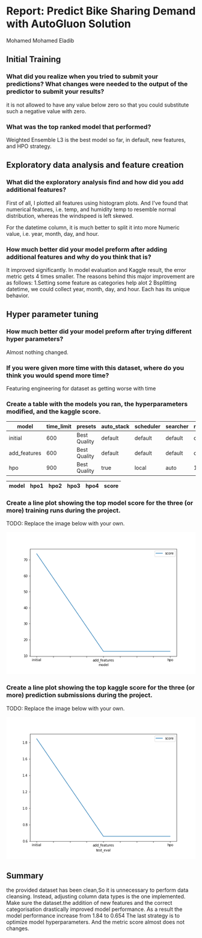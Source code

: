 # Report: Predict Bike Sharing Demand with AutoGluon Solution
Mohamed Mohamed Eladib

## Initial Training
### What did you realize when you tried to submit your predictions? What changes were needed to the output of the predictor to submit your results?
it is not allowed to have any value below zero so that you could substitute such a negative value with zero.


### What was the top ranked model that performed?
Weighted Ensemble L3 is the best model so far, in default, new features, and HPO strategy.

## Exploratory data analysis and feature creation
### What did the exploratory analysis find and how did you add additional features?
First of all, I plotted all features using histogram plots. And I've found that numerical features, i.e. temp, and humidity temp to resemble normal distribution, whereas the windspeed is  left skewed.

For the datetime column, it is much better to split it into more Numeric value, i.e. year, month, day, and hour.

### How much better did your model preform after adding additional features and why do you think that is?
It improved significantly. In model evaluation and Kaggle result, the error metric gets 4 times smaller.
The reasons behind this major improvement are as follows:
1.Setting some feature as categories help alot
2 Bsplitting datetime, we could collect year, month, day, and hour. Each has its unique behavior.

## Hyper parameter tuning
### How much better did your model preform after trying different hyper parameters?
Almost nothing changed.

### If you were given more time with this dataset, where do you think you would spend more time?
Featuring engineering for dataset as getting worse with time

### Create a table with the models you ran, the hyperparameters modified, and the kaggle score.
|model|time_limit|presets|auto_stack|scheduler|searcher|num_bag_folds|num_bag_sets|trials|num_stack_levels|score|
|---|---|---|---|---|---|---|---|---|---|---|
|initial|600|Best Quality|default|default|default|default|default|default|default|default|1.84|
|add_features|600|Best Quality|default|default|default|default|default|default|default|default|0.6588|
|hpo|900|Best Quality|true|local|auto|10|4|9|4|4|0.6588|


|model|hpo1|hpo2|hpo3|hpo4|score|
|---|---|---|---|---|---|

### Create a line plot showing the top model score for the three (or more) training runs during the project.

TODO: Replace the image below with your own.

![model_train_score.png](model_train_score.png)

### Create a line plot showing the top kaggle score for the three (or more) prediction submissions during the project.

TODO: Replace the image below with your own.

![model_test_score.png](model_test_score.png)

## Summary
the provided dataset has been clean,So it is unnecessary to perform data cleansing. Instead, adjusting column data types is the one implemented.
Make sure the dataset.the addition of new features and the correct categorisation  drastically improved model performance.
As a result the model performance increase from 1.84 to 0.654 
The last strategy is to optimize model hyperparameters. And the metric score almost does not changes.



